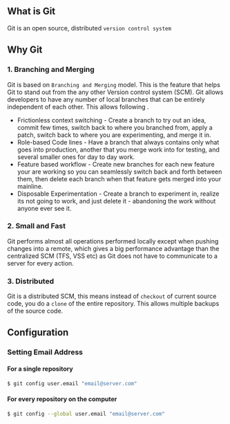 ## What is Git
Git is an open source, distributed `version control system`
## Why Git
### 1. Branching and Merging
Git is based on `Branching and Merging` model. This is the feature that helps Git to stand out from the any other Version control system (SCM).
Git allows developers to have any number of local branches that can be entirely independent of each other. This allows following .

* Frictionless context switching - Create a branch to try out an idea, commit few times, switch back to where you branched from, apply a patch, switch back to where you are experimenting, and merge it in.
* Role-based Code lines - Have a branch that always contains only what goes into production, another that you merge work into for testing, and several smaller ones for day to day work.
* Feature based workflow - Create new branches for each new feature your are working so you can seamlessly switch back and forth between them, then delete each branch when that feature gets merged into your mainline.
* Disposable Experimentation - Create a branch to experiment in, realize its not going to work, and just delete it - abandoning the work without anyone ever see it.
### 2. Small and Fast
Git performs almost all operations performed locally except when pushing changes into a remote, which gives a big performance advantage than the centralized SCM (TFS, VSS etc) as Git does not have to communicate to a server for every action.
### 3. Distributed
Git is a distributed SCM, this means instead of `checkout` of current source code, you do a `clone` of the entire repository. This allows multiple backups of the source code.

## Configuration
### Setting Email Address
#### For a single repository
````bash
$ git config user.email "email@server.com"
````
#### For every repository on the computer
````bash
$ git config --global user.email "email@server.com"
````